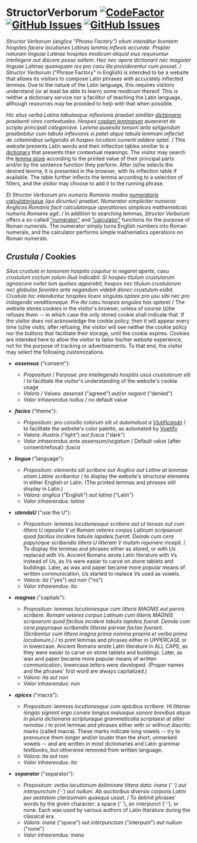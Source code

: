# StructorVerborum [![CodeFactor](https://www.codefactor.io/repository/github/hunter-richardson/structorverborum/badge)](https://www.codefactor.io/repository/github/hunter-richardson/structorverborum)  [![GitHub Issues](https://img.shields.io/github/issues-raw/hunter-richardson/structorVerborum?logo=github)](https://github.com/hunter-richardson/structorVerborum/issues)  [![GitHub Issues](https://img.shields.io/github/issues-pr/hunter-richardson/structorVerborum?logo=github)](https://github.com/hunter-richardson/structorVerborum/pulls)

*Structor Verborum (anglice *"Phrase Factory"*) situm intenditur licentem hospites facere locutiones Latinas lemmis inflexis accurate. Propter naturam linguae Latinae hospites modicum aliquid eius requiruntur intellegere aut discere posse saltem. Hoc nec opera dictionarii nec magister linguae Latinae quamquam res pro casu illa providerentur cum posset.* / *Structor Verborum* ("Phrase Factory" in English) is intended to be a website that allows its visitors to compose Latin phrases with accurately inflected lemmas. Due to the nature of the Latin language, this requires visitors understand (or at least be able to learn) some modicum thereof. This is neither a dictionary service nor a facilitor of teaching the Latin language, although resources may be provided to help with that when possible.

*Hic situs verba Latina tabulasque inflexionis praebet similiter [dictionario](https://latinitium.com/latin-dictionaries) praebenti vires contextuales. Hospes [copiam lemmarum](/res/lemmae) quaereret de scripto principali categoriave. Lemma quaesita tonsori ante seligendum praebebitur cum tabula inflexionis si patet atque tabula lemmam inflectet de colaminibus seligendis et hospes locutioni currenti addere optet.* / This website presents Latin words and their inflection tables similiar to a [dictionary](https://latinitium.com/latin-dictionaries) that presents their contextual meanings. The visitor may search the [lemma store](/res/lemmae) according to the printed value of their principal parts and/or by the sentence function they perform. After (s)he selects the desired lemma, it is presented in the browser, with its inflection table if available. The table further inflects the lemma according to a selection of filters, and the visitor may choose to add it to the running phrase.

*Et Structor Verborum pro numeris Romanis modos [numeratoris](/src/facies/numerare.vue) [calculatorisque](/src/facies/numerare.vue) (qui dicuntur) praebet. Numerator simpliciter numeros Anglicos Romanis facit calculatorque operationes simplices mathematicas numeris Romanis agit.* / In addition to searching lemmas, *Structor Verborum* offers a so-called ["numerator"](/src/facies/numerare.vue) and ["calculator"](/src/facies/calculare.vue) functions for the purpose of Roman numerals. The numerator simply turns English numbers into Roman numerals, and the calculator performs simple mathematics operations on Roman numerals.

## *Crustula* / Cookies

*Situs crustula in tonsorem hospitis coquitur ni negaret aperte, casu crustulum coctum solum illud indicabit. Si hospes titulum crustulorum agnoscere nollet tum quoties apparebit; hospes nec titulum crustulorum nec globulos ferentes ante negandum videbit donec crustulum exibit. Crustula hic intenduntur hospites licere singulas optare pro usu sibi nec pro indagendo venditioneque. Pro illa casu hospes singulas has optaret* / The website stores cookies in the visitor's browser, unless of course (s)he refuses them -- in which case the only stored cookie shall indicate that. If the visitor does not acknowledge the cookie policy, then it will appear every time (s)he visits; after refusing, the visitor will see neither the cookie policy nor the buttons that facilitate their storage, until the cookie expires. Cookies are intended here to allow the visitor to tailor his/her website experience, not for the purpose of tracking or advertisements. To that end, the visitor may select the following customizations.

* ***assensus*** ("consent"):
  * *Propositum* / Purpose: *pro intellegendo hospitis usus crustulorum siti* / to facilitate the visitor's understanding of the website's cookie usage
  * *Valora* / Values: *assensit* ("agreed") *aut*/or *negavit* ("denied")
  * *Valor inhaerendus nullus* / no default value

* ***facies*** ("theme"):
  * *Propositum: pro consilio colorum siti ut automatust a [Viutificando](https://vuetifyjs.com)* / to facilitate the website's color palette, as automated by [Vuetify](https://vuetifyjs.com)
  * *Valora: illustris* ("light") *aut fusca* ("dark")
  * *Valor inhaerendus ante assensum/negatum* / Default value (after consent/refusal): *fusca*

* ***lingua*** ("language"):
  * *Propositum: elementa siti scribere aut Anglice aut Latine at lemmae etiam Latine scribentur* / to display the website's structural elements in either English or Latin. (The printed lemmas and phrases still display in Latin.)
  * *Valora: anglica* ("English") *aut latina* ("Latin")
  * *Valor inhaerendus: latina*

* ***utendaU*** ("use the U"):
  * *Propositum: lemmas locutionesque scribere aut ut tonsas aut cum littera U reposita V ut Romani veteres corpus Latinum scripserunt quod facilius incidere tabulis lapideis fuerat. Deinde cum cera papyroque scribendis littera U litteram V mutam reponere incepit.* / To display the lemmas and phrases either as stored, or with *U*s replaced with *V*s. Ancient Romans wrote Latin literature with *V*s instead of *U*s, as *V*s were easier to carve on stone tablets and buildings. Later, as wax and paper became more popular means of written communication, *U*s started to replace *V*s used as vowels.
  * *Valora: ita* ("yes") *aut non* ("no")
  * *Valor inhaerendus: ita*

* ***magnas*** ("capitals"):
  * *Propositum: lemmas locutionesque cum litteris MAGNIS aut parvis scribere. Romani veteres corpus Latinum cum litteris MAGNIS scripserunt quod facilius incidere tabulis lapideis fuerat. Deinde cum cera papyroque scribendis litterae parvae factae fuerant. (Scribentur cum littera magna prima nomina propria et verba prima locutionum.)* / to print lemmas and phrases either in UPPERCASE or in lowercase. Ancient Romans wrote Latin literature in ALL CAPS, as they were easier to carve on stone tablets and buildings. Later, as wax and paper became more popular means of written communication, lowercase letters were developed. (Proper names and the phrases' first word are always capitalized.)
  * *Valora: ita aut non*
  * *Valor inhaerendus: non*

* ***apices*** ("macra"):
  * *Propositum: lemmas locutionesque cum apicibus scribere. Hi litteras longas signant ergo conare longius maiusque sonare brevibus atque in pluria dictionaria scripturaque grammaticalia scriptaest at aliter remotae* / to print lemmas and phrases either with or without diacritic marks (called macra). These marks indicate long vowels -- try to pronounce them longer and/or louder than the short, unmarked vowels -- and are written in most dictionaries and Latin grammar textbooks, but otherwise removed from written language.
  * *Valora: ita aut non*
  * *Valor inhaerendus: ita*

* ***separator*** ("separator"):
  * *Propositum: verba locutionum deliminare littera data: inane (' ') aut interpunctum ('·') aut nullum. Ab auctoribus diversis corporis Latini per aestatem clarissimam quaeque usast.* / To delimit phrases' words by the given character: a space (' '), an interpunct ('·'), or none. Each was used by various authors of Latin literature during the classical era.
  * *Valora: inane* ("space") *aut interpunctum* ("interpunt") *aut nullum* ("none")
  * *Valor inhaerendus: inane*
